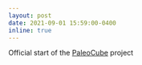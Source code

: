 ```yaml
---
layout: post
date: 2021-09-01 15:59:00-0400
inline: true
---
```


Official start of the  <a href="#">PaleoCube</a> project
